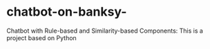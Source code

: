 # chatbot-on-banksy-
Chatbot with Rule-based and Similarity-based Components: 
This is a project based on Python
